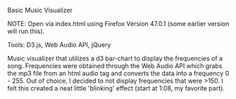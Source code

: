 Basic Music Visualizer

NOTE: Open via index.html using Firefox Version 47.0.1 (some earlier version will run this).

Tools: D3.js, Web Audio API, jQuery

Music visualizer that utilizes a d3 bar-chart to display the frequencies of a song. Frequencies were obtained through the Web Audio API which grabs the mp3 file from an html audio tag and converts the data into a frequency 0 - 255. Out of choice, I decided to not display frequencies that were >150. I felt this created a neat little 'blinking' effect (start at 1:08, my favorite part).
